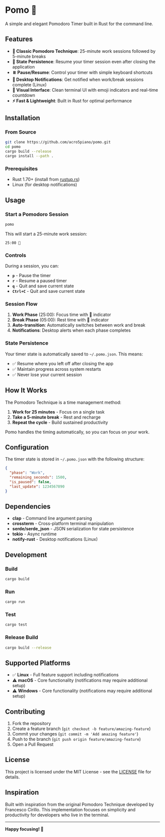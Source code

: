 # Pomo 🍅

A simple and elegant Pomodoro Timer built in Rust for the command line.

## Features

- **🍅 Classic Pomodoro Technique**: 25-minute work sessions followed by 5-minute breaks
- **💾 State Persistence**: Resume your timer session even after closing the application
- **⏸️ Pause/Resume**: Control your timer with simple keyboard shortcuts
- **🔔 Desktop Notifications**: Get notified when work/break sessions complete (Linux)
- **🎨 Visual Interface**: Clean terminal UI with emoji indicators and real-time countdown
- **⚡ Fast & Lightweight**: Built in Rust for optimal performance

## Installation

### From Source

```bash
git clone https://github.com/acro5piano/pomo.git
cd pomo
cargo build --release
cargo install --path .
```

### Prerequisites

- Rust 1.70+ (install from [rustup.rs](https://rustup.rs/))
- Linux (for desktop notifications)

## Usage

### Start a Pomodoro Session

```bash
pomo
```

This will start a 25-minute work session:

```
25:00 🍅
```

### Controls

During a session, you can:

- **`p`** - Pause the timer
- **`r`** - Resume a paused timer  
- **`q`** - Quit and save current state
- **`Ctrl+C`** - Quit and save current state

### Session Flow

1. **Work Phase** (25:00): Focus time with 🍅 indicator
2. **Break Phase** (05:00): Rest time with 🌴 indicator
3. **Auto-transition**: Automatically switches between work and break
4. **Notifications**: Desktop alerts when each phase completes

### State Persistence

Your timer state is automatically saved to `~/.pomo.json`. This means:

- ✅ Resume where you left off after closing the app
- ✅ Maintain progress across system restarts
- ✅ Never lose your current session

## How It Works

The Pomodoro Technique is a time management method:

1. **Work for 25 minutes** - Focus on a single task
2. **Take a 5-minute break** - Rest and recharge  
3. **Repeat the cycle** - Build sustained productivity

Pomo handles the timing automatically, so you can focus on your work.

## Configuration

The timer state is stored in `~/.pomo.json` with the following structure:

```json
{
  "phase": "Work",
  "remaining_seconds": 1500,
  "is_paused": false,
  "last_update": 1234567890
}
```

## Dependencies

- **clap** - Command line argument parsing
- **crossterm** - Cross-platform terminal manipulation
- **serde/serde_json** - JSON serialization for state persistence
- **tokio** - Async runtime
- **notify-rust** - Desktop notifications (Linux)

## Development

### Build

```bash
cargo build
```

### Run

```bash
cargo run
```

### Test

```bash
cargo test
```

### Release Build

```bash
cargo build --release
```

## Supported Platforms

- ✅ **Linux** - Full feature support including notifications
- ⚠️ **macOS** - Core functionality (notifications may require additional setup)
- ⚠️ **Windows** - Core functionality (notifications may require additional setup)

## Contributing

1. Fork the repository
2. Create a feature branch (`git checkout -b feature/amazing-feature`)
3. Commit your changes (`git commit -m 'Add amazing feature'`)
4. Push to the branch (`git push origin feature/amazing-feature`)
5. Open a Pull Request

## License

This project is licensed under the MIT License - see the [LICENSE](LICENSE) file for details.

## Inspiration

Built with inspiration from the original Pomodoro Technique developed by Francesco Cirillo. This implementation focuses on simplicity and productivity for developers who live in the terminal.

---

**Happy focusing! 🍅**